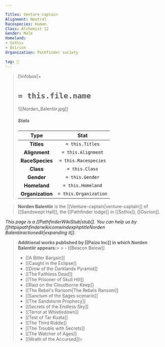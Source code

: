 ```yaml
---

Titles: Venture-captain
Alignment: Neutral
Racespecies: Human
Class: Alchemist 12
Gender: Male
Homeland:
- Sothis
- Osirion
Organization: Pathfinder society

tag: 👤️
---
```


> [!infobox]+
> #  `= this.file.name`
> ![[Norden_Balentiir.jpg]]
> ##### Stats
> Type | Stat |
> :---: |:---:|
> **Titles** | `= this.Titles` |
> **Alignment** | `= this.Alignment` |
> **RaceSpecies** | `= this.Racespecies` |
> **Class** | `= this.Class` |
> **Gender** | `= this.Gender` |
> **Homeland** | `= this.Homeland` |
> **Organization** | `= this.Organization` |



> **Norden Balentiir** is the [[Venture-captain|venture-captain]] of [[Sandswept Hall]], the [[Pathfinder lodge]] in [[Sothis]], [[Osirion]].



*This page is a [[PathfinderWikiStub|stub]]. You can help us by [[httpspathfinderwikicomwindexphptitleNorden Balentiiractionedit|expanding it]].*



> **Additional works published by [[Paizo Inc]] in which Norden Balentiir appears:**> > - [[Beacon Below]]
> - [[A Bitter Bargain]]
> - [[Caught in the Eclipse]]
> - [[Drow of the Darklands Pyramid]]
> - [[The Faithless Dead]]
> - [[The Prisoner of Skull Hill]]
> - [[Raid on the Cloudborne Keep]]
> - [[The Rebel's Ransom|The Rebels Ransom]]
> - [[Sanctum of the Sages scenario]]
> - [[The Sandstorm Prophecy]]
> - [[Secrets of the Endless Sky]]
> - [[Terror at Whistledown]]
> - [[Test of Tar Kuata]]
> - [[The Third Riddle]]
> - [[The Trouble with Secrets]]
> - [[The Watcher of Ages]]
> - [[Wrath of the Accursed]]> 




